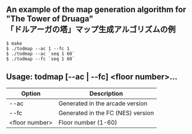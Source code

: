 ## An example of the map generation algorithm for "The Tower of Druaga"<br>「ドルアーガの塔」マップ生成アルゴリズムの例

    $ make
    $ ./todmap --ac 1 --fc 1
    $ ./todmap --ac `seq 1 60`
    $ ./todmap --fc `seq 1 60`

## Usage: todmap [--ac | --fc] &lt;floor number&gt;...

|Option|Description|
|---|---|
|--ac|Generated in the arcade version|
|--fc|Generated in the FC (NES) version|
|&lt;floor number&gt;|Floor number (1-60)|
